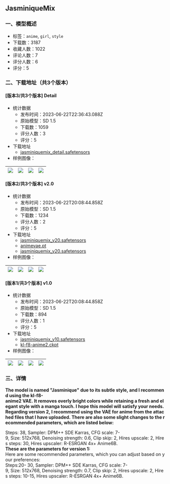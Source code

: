 ## JasminiqueMix
### 一、模型概述

- 标签：`anime`, `girl`, `style`
- 下载数：3187
- 收藏人数：1022
- 评论人数：7
- 评分人数：6
- 评分：5

### 二、下载地址（共3个版本）

#### [版本3/共3个版本] Detail

- 统计数据
  - 发布时间：2023-06-22T22:36:43.088Z
  - 原始模型：SD 1.5
  - 下载数：1059
  - 评分人数：3
  - 评分：5
- 下载地址
  - [jasminiquemix_detail.safetensors](https://civitai.com/api/download/models/101807)
- 样例图像：

| <img src="https://image.civitai.com/xG1nkqKTMzGDvpLrqFT7WA/66e98fe8-077b-4ab4-a8b1-d1aabd5c60b6/width=450/1250178.jpeg" /> | <img src="https://image.civitai.com/xG1nkqKTMzGDvpLrqFT7WA/85b4d744-c83a-4831-92df-1f2d098307b9/width=450/1250173.jpeg" /> | <img src="https://image.civitai.com/xG1nkqKTMzGDvpLrqFT7WA/c35908ae-ea6e-45d0-a2e1-54a0cb78e0bf/width=450/1250134.jpeg" /> | <img src="https://image.civitai.com/xG1nkqKTMzGDvpLrqFT7WA/f9e5a440-b849-4f30-b262-3b951418f4f3/width=450/1250163.jpeg" /> |
| ---- | ---- | ---- | ---- |

#### [版本2/共3个版本] v2.0

- 统计数据
  - 发布时间：2023-06-22T20:08:44.858Z
  - 原始模型：SD 1.5
  - 下载数：1234
  - 评分人数：2
  - 评分：5
- 下载地址
  - [jasminiquemix_v20.safetensors](https://civitai.com/api/download/models/42942?type=Model&format=SafeTensor&size=full&fp=fp32)
  - [animevae.pt](https://civitai.com/api/download/models/42942?type=VAE&format=Other)
  - [jasminiquemix_v20.safetensors](https://civitai.com/api/download/models/42942)
- 样例图像：

| <img src="https://image.civitai.com/xG1nkqKTMzGDvpLrqFT7WA/b09d8be3-2e0b-4c56-8c91-a16d48117800/width=450/471754.jpeg" /> | <img src="https://image.civitai.com/xG1nkqKTMzGDvpLrqFT7WA/39545c3b-706b-4152-2640-b5f979a13200/width=450/471731.jpeg" /> | <img src="https://image.civitai.com/xG1nkqKTMzGDvpLrqFT7WA/0f7831fb-b89e-4869-6304-2347ab007e00/width=450/471733.jpeg" /> | <img src="https://image.civitai.com/xG1nkqKTMzGDvpLrqFT7WA/9adf638f-91c2-4042-9305-fc7283a09200/width=450/471752.jpeg" /> |
| ---- | ---- | ---- | ---- |

#### [版本1/共3个版本] v1.0

- 统计数据
  - 发布时间：2023-06-22T20:08:44.858Z
  - 原始模型：SD 1.5
  - 下载数：894
  - 评分人数：1
  - 评分：5
- 下载地址
  - [jasminiquemix_v10.safetensors](https://civitai.com/api/download/models/26297)
  - [kl-f8-anime2.ckpt](https://civitai.com/api/download/models/26297?type=VAE&format=Other)
- 样例图像：

| <img src="https://image.civitai.com/xG1nkqKTMzGDvpLrqFT7WA/72fe104f-95ed-4b29-ae87-966e44783d00/width=450/289423.jpeg" /> | <img src="https://image.civitai.com/xG1nkqKTMzGDvpLrqFT7WA/ef29b49e-bb95-4b43-49e8-9024405b5700/width=450/289427.jpeg" /> | <img src="https://image.civitai.com/xG1nkqKTMzGDvpLrqFT7WA/57ca2ca3-0884-4d6e-017d-9ad02d67dd00/width=450/289426.jpeg" /> | <img src="https://image.civitai.com/xG1nkqKTMzGDvpLrqFT7WA/9e180a1a-f6c8-4b06-7636-4f8deb9ef800/width=450/289425.jpeg" /> |
| ---- | ---- | ---- | ---- |


### 三、详情
<p><strong>The model is named "Jasminique" due to its subtle style, and I recommend using the kl-f8-anime2 VAE. It removes overly bright colors while retaining a fresh and elegant style with a manga touch. I hope this model will satisfy your needs. </strong><br /><strong>Regarding version 2, I recommend using the VAE for anime from the attached files that I have uploaded. There are also some slight changes to the recommended parameters, which are listed below:</strong></p><p>Steps: 38, Sampler: DPM++ SDE Karras, CFG scale: 7-9, Size: 512x768, Denoising strength: 0.6, Clip skip: 2, Hires upscale: 2, Hires steps: 30, Hires upscaler: R-ESRGAN 4x+ Anime6B.<strong><br />These are the parameters for version 1:</strong><br />Here are some recommended parameters, which you can adjust based on your preferences:<br />Steps:20- 30, Sampler: DPM++ SDE Karras, CFG scale: 7-9, Size: 512x768, Denoising strength: 0.7, Clip skip: 2, Hires upscale: 2, Hires steps: 10-15, Hires upscaler: R-ESRGAN 4x+ Anime6B.</p>